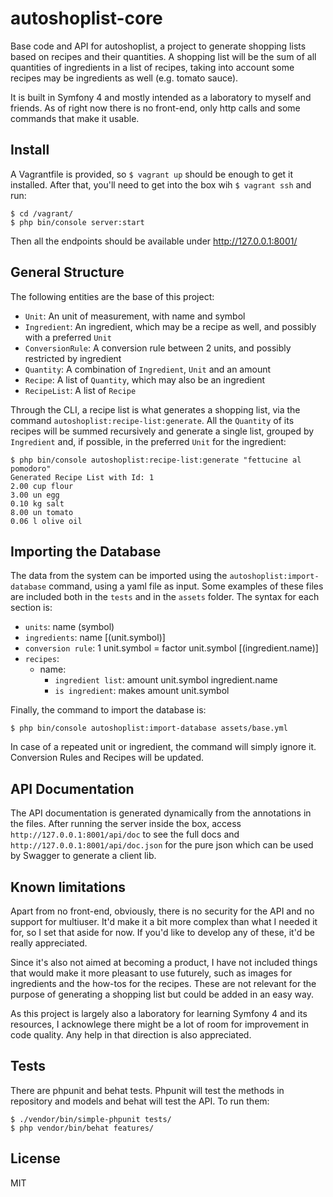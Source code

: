 # autoshoplist-core

Base code and API for autoshoplist, a project to generate shopping lists
based on recipes and their quantities. A shopping list will be the sum of all
quantities of ingredients in a list of recipes, taking into account some 
recipes may be ingredients as well (e.g. tomato sauce).

It is built in Symfony 4 and mostly intended as a laboratory to myself and
friends. As of right now there is no front-end, only http calls and some
commands that make it usable.

## Install

A Vagrantfile is provided, so `$ vagrant up` should be enough to get it 
installed. After that, you'll need to get into the box wih `$ vagrant ssh`
and run:

```
$ cd /vagrant/
$ php bin/console server:start
```

Then all the endpoints should be available under http://127.0.0.1:8001/

## General Structure

The following entities are the base of this project:

- `Unit`: An unit of measurement, with name and symbol
- `Ingredient`: An ingredient, which may be a recipe as well, and possibly with a preferred `Unit`
- `ConversionRule`: A conversion rule between 2 units, and possibly restricted by ingredient
- `Quantity`: A combination of `Ingredient`, `Unit` and an amount
- `Recipe`: A list of `Quantity`, which may also be an ingredient
- `RecipeList`: A list of `Recipe`

Through the CLI, a recipe list is what generates a shopping list, via the 
command `autoshoplist:recipe-list:generate`. All the `Quantity` of its 
recipes will be summed recursively and generate a single list, grouped by
`Ingredient` and, if possible, in the preferred `Unit` for the ingredient:

```
$ php bin/console autoshoplist:recipe-list:generate "fettucine al pomodoro"
Generated Recipe List with Id: 1
2.00 cup flour
3.00 un egg
0.10 kg salt
8.00 un tomato
0.06 l olive oil
```

## Importing the Database

The data from the system can be imported using the `autoshoplist:import-database` command, using a yaml file as input. Some 
examples of these files are included both in the `tests` and in the `assets` 
folder. The syntax for each section is:

- `units`: name (symbol)
- `ingredients`: name [(unit.symbol)]
- `conversion rule`: 1 unit.symbol = factor unit.symbol [(ingredient.name)]
- `recipes`:
    - name:
        - `ingredient list`: amount unit.symbol ingredient.name
        - `is ingredient`: makes amount unit.symbol

Finally, the command to import the database is:

```
$ php bin/console autoshoplist:import-database assets/base.yml
```

In case of a repeated unit or ingredient, the command will simply ignore it.
Conversion Rules and Recipes will be updated.

## API Documentation

The API documentation is generated dynamically from the annotations in the 
files. After running the server inside the box, access 
`http://127.0.0.1:8001/api/doc` to see the full docs and 
`http://127.0.0.1:8001/api/doc.json` for the pure json which can be used by
Swagger to generate a client lib.

## Known limitations

Apart from no front-end, obviously, there is no security for the API and no
support for multiuser. It'd make it a bit more complex than what I needed it 
for, so I set that aside for now. If you'd like to develop any of these, it'd
be really appreciated.

Since it's also not aimed at becoming a product, I have not included things
that would make it more pleasant to use futurely, such as images for 
ingredients and the how-tos for the recipes. These are not relevant for the
purpose of generating a shopping list but could be added in an easy way.

As this project is largely also a laboratory for learning Symfony 4 and its
resources, I acknowlege there might be a lot of room for improvement in code
quality. Any help in that direction is also appreciated.

## Tests

There are phpunit and behat tests. Phpunit will test the methods in repository and models and behat will test the API. To run them:

```
$ ./vendor/bin/simple-phpunit tests/
$ php vendor/bin/behat features/
```

## License

MIT